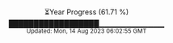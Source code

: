 <p align="center">
⏳Year Progress (61.71 %) <br>
██████████████████▁▁▁▁▁▁▁▁▁▁▁▁ <br>
<sub>Updated: Mon, 14 Aug 2023 06:02:55 GMT</sub>
</p>


